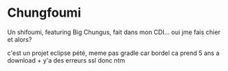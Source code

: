 # Chungfoumi
Un shifoumi, featuring Big Chungus, fait dans mon CDI... oui jme fais chier et alors?

c'est un projet eclipse pété, meme pas gradle car bordel ca prend 5 ans a download + y'a des erreurs ssl donc ntm
